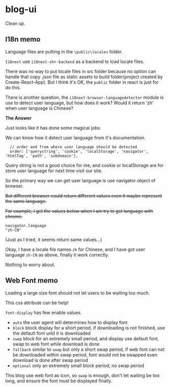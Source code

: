 # blog-ui

Clean up.


## I18n memo

Language files are putting in the `\public\locales` folder.

`I18next` use `i18next-xhr-backend` as a backend to load locale files.

There was no way to put locale files in src folder because no option can handle that copy .json file as static assets to build folder(project created by Create-React-App). But I think it's OK, the `public` folder in react is just for do this.

There is another question, the `i18next-browser-languagedetector` module is use to detect user language, but how does it work? Would it return 'zh' when user language is Chinese?

**The Answer**

Just looks like it has done some magical jobs.

We can know how it detect user language from it's documentation.

```
  // order and from where user language should be detected
  order: ['querystring', 'cookie', 'localStorage', 'navigator', 'htmlTag', 'path', 'subdomain'],
```

Query string is not a good choice for me, and cookie or localStorage are for store user language for next time visit our site.

So the primary way we can get user language is use navigator object of browser.

~~But different browser could return different values even it maybe represent the same language.~~

~~For example, I get the values below when I am try to get language with chrome.~~

```
navigator.language
"zh-CN"
```

(Just as I tried, it seems return same values...)

Okay, I have a locale file names `zh` for Chinese, and I have got user language `zh-CN` as above, finally it work correctly.

Nothing to worry about.

## Web Font memo

Loading a large size font should not let users to be waiting too much.

This css attribute can be help!

`font-display` has few enable values.

- `auto` the user agent will determines how to display font
- `block` block display for a short period, if downloading is not finished, use the default font until it is downloaded
- `swap` block for an extremely small period, and display use default font, swap to web font while download is done
- `fallback` similar to `swap` but only a short swap period, if web font can not be downloaded within swap period, font would not be swapped even download is done after swap period
- `optional` only an extremely small block period, no swap period

This blog use web font as icon, so `swap` is enough, don't let waiting be too long, and ensure the font must be displayed finally.
